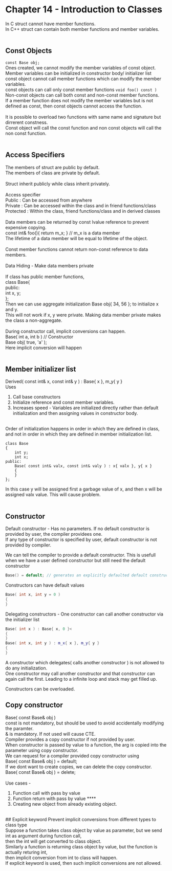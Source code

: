 # Chapter 14 - Introduction to Classes

In C struct cannot have member functions. <br>
In C++ struct can contain both member functions and member variables.<br>
<br>
## Const Objects
`const Base obj;`<br>
Ones created, we cannot modify the member variables of const object. Member variables can be initialized in constructor body/ initializer list<br>
const object cannot call member functions which can modify the member variables.<br>
const objects can call only const member functions `void foo() const )`<br>
Non-const objects can call both const and non-const member functions.<br>
If a member function does not modify the member variables but is not defined as const, then const objects cannot access the function.<br>
<br>
It is possible to overload two functions with same name and signature but dirrerent constness.<br>
Const object will call the const function and non const objects will call the non const function.<br>
<br>
## Access Specifiers
The members of struct are public by default.<br>
The members of class are private by default.<br>
<br>
Struct inherit publicly while class inherit privately.<br>
<br>
Access specifier<br>
Public : Can be accessed from anywhere<br>
Private : Can be accessed within the class and in friend functions/class<br>
Protected : Within the class, friend functions/class and in derived classes<br>
<br>
Data members can be returned by const lvalue reference to prevent expensive copying.<br>
const int& foo(){ return m_x; } // m_x is a data member<br>
The lifetime of a data member will be equal to lifetime of the object.<br>
<br>
Const member functions cannot return non-const reference to data members.<br>
<br>
Data Hiding - Make data members private<br>
<br>
If class has public member functions,<br>
class Base{<br>
public:<br>
	int x, y;<br>
};<br>
Then we can use aggregate initialization Base obj{ 34, 56 }; to initialize x and y.<br>
This will not work if x, y were private. Making data member private makes the class a non-aggregate.<br>
<br>
During constructor call, implicit conversions can happen.<br>
Base( int a, int b )	// Constructor<br>
Base obj( true, 'a' );<br>
Here implicit conversion will happen<br>
<br>
## Member initializer list
Derived( const int& x, const int& y ) : Base{ x }, m_y{ y }<br>
Uses<br>
1) Call base constructors<br>
2) Initialize reference and const member variables.<br>
3) Increases speed - Variables are initialized directly rather than default initialization and then assigning values in constructor body.<br>
<br>
Order of initialization happens in order in which they are defined in class, and not in order in which they are defined in member initialization list.<br>

```
class Base
{
    int y;
    int x;
public:
    Base( const int& valx, const int& valy ) : x{ valx }, y{ x }
    {
    }
};
```

In this case y will be assigned first a garbage value of x, and then x will be assigned valx value. This will cause problem.<br>
<br>
## Constructor
Default constructor - Has no parameters. If no default constructor is provided by user, the compiler providees one.<br>
If any type of constructor is specified by user, default constructor is not provided by compiler.<br>

We can tell the compiler to provide a default constructor. This is usefull when we have a user defined constructor but still need the default constructor<br>

```cpp
Base() = default; // generates an explicitly defaulted default constructor
```

Constructors can have default values

```cpp
Base( int x, int y = 0 )
{
}
```

Delegating constructors - One constructor can call another constructor via the initializer list<br>

```cpp
Base( int x ) : Base{ x, 0 }<
{
}
Base( int x, int y ) : m_x{ x }, m_y{ y }
{
}
```

A constructor which delegates( calls another constructor ) is not allowed to do any initialization.<br>
One constructor may call another constructor and that constructor can again call the first. Leading to a infinite loop and stack may get filled up.<br>

Constructors can be overloaded.<br>

## Copy constructor
Base( const Base& obj )<br>
const is not mandatory, but should be used to avoid accidentally modifying the paramter.<br>
& is mandatory. If not used will cause CTE.<br>
Compiler provides a copy constructor if not provided by user.<br>
When constructor is passed by value to a function, the arg is copied into the parameter using copy constructor.<br>
We can request for a compiler provided copy constructor using<br>
Base( const Base& obj ) = default;<br>
If we dont want to create copies, we can delete the copy constructor.<br>
Base( const Base& obj ) = delete;<br>
<br>
Use cases -<br>
1) Function call with pass by value<br>
2) Function return with pass by value 		****<br>
3) Creating new object from already existing object.<br>
<br>
## Explicit keyword
Prevent implicit conversions from different types to class type<br>
Suppose a function takes class object by value as parameter, but we send int as argument during function call,<br>
then the int will get converted to class object.<br>
Similarly a function is returning class object by value, but the function is actually returing int,<br>
then implicit conversion from int to class will happen.<br>
If explicit keyword is used, then such implicit conversions are not allowed.<br>
